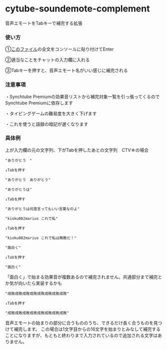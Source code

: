 # cytube-soundemote-complement
音声エモートをTabキーで補完する拡張

### 使い方
①[このファイル](https://raw.githubusercontent.com/nemota/cytube-soundemote-complement/master/main.js)の全文をコンソールに貼り付けてEnter

②適当なことをチャットの入力欄に入れる

③Tabキーを押すと、音声エモート名がいい感じに補完される

### 注意事項
・Synchtube Premiumの効果音リストから補完対象一覧を引っ張ってくるのでSynchtube Premiumに依存します

・タイピングゲームの難易度を大きく下げます

・これを使うと語録の暗記が遅くなります

### 具体例
上が入力欄の元の文字列、下がTabを押したあとの文字列　CTV☆の場合

```
"ありがとう　"

↓Tabを押す

"ありがとう　ありがとう"
```
```
"ありがとうは"

↓Tabを押す

"ありがとうは何度言ってもいい言葉なのよ"
```
```
"kioku082marius これで私"

↓Tabを押す

"kioku082marius これで私は無敵だ！"
```
```
"面白く"

↓Tabを押す

"面白く"
```
「面白く」で始まる効果音が複数あるので補完されません。共通部分まで補完とか気が向いたら実装するかも
```
"成敗成敗成敗成敗成敗成敗成敗成敗"

↓Tabを押す

"成敗成敗成敗成敗成敗成敗成敗成敗"
```
音声エモートの始まりの部分に合うもののうち、できるだけ長く合うものを見つけて補完します。
この場合は1文字目からの16文字を始まりとみなして補完することになりますが、もともと終わりまで入力されているので追加される文字はありません。
